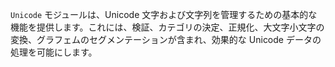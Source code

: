 `Unicode` モジュールは、Unicode 文字および文字列を管理するための基本的な機能を提供します。これには、検証、カテゴリの決定、正規化、大文字小文字の変換、グラフェムのセグメンテーションが含まれ、効果的な Unicode データの処理を可能にします。
